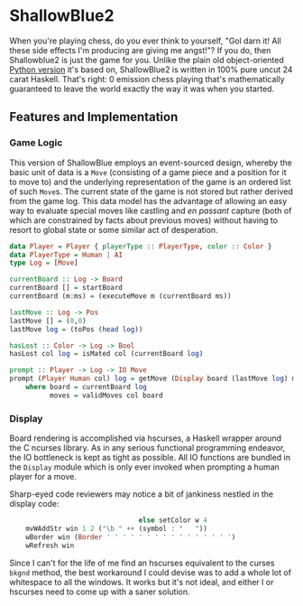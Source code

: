 # ShallowBlue2

When you're playing chess, do you ever think to yourself, "Gol darn it! All these side effects I'm producing are giving me angst!"? If you do, then Shallowblue2 is just the game for you. Unlike the plain old object-oriented [Python version][shallow-blue] it's based on, ShallowBlue2 is written in 100% pure uncut 24 carat Haskell. That's right: 0 emission chess playing that's mathematically guaranteed to leave the world exactly the way it was when you started.

[shallow-blue]: https://github.com/tacitblue/ShallowBlue

## Features and Implementation

### Game Logic

This version of ShallowBlue employs an event-sourced design, whereby the basic unit of data is a ```Move``` (consisting of a game piece and a position for it to move to) and the underlying representation of the game is an ordered list of such ```Move```s. The current state of the game is not stored but rather derived from the game log. This data model has the advantage of allowing an easy way to evaluate special moves like castling and <i>en passant</i> capture (both of which are constrained by facts about previous moves) without having to resort to global state or some similar act of desperation.

```haskell
data Player = Player { playerType :: PlayerType, color :: Color }
data PlayerType = Human | AI
type Log = [Move]

currentBoard :: Log -> Board
currentBoard [] = startBoard
currentBoard (m:ms) = (executeMove m (currentBoard ms))

lastMove :: Log -> Pos
lastMove [] = (0,0)
lastMove log = (toPos (head log))

hasLost :: Color -> Log -> Bool
hasLost col log = isMated col (currentBoard log)

prompt :: Player -> Log -> IO Move
prompt (Player Human col) log = getMove (Display board (lastMove log) moves)
    where board = currentBoard log
          moves = validMoves col board
```

### Display

Board rendering is accomplished via hscurses, a Haskell wrapper around the C ncurses library. As in any serious functional programming endeavor, the IO bottleneck is kept as tight as possible. All IO functions are bundled in the ```Display``` module which is only ever invoked when prompting a human player for a move.

Sharp-eyed code reviewers may notice a bit of jankiness nestled in the display code:

```haskell
                                else setColor w 4
    mvWAddStr win 1 2 ("\b " ++ (symbol : "   "))
    wBorder win (Border ' ' ' ' ' ' ' ' ' ' ' ' ' ' ' ')
    wRefresh win
```

Since I can't for the life of me find an hscurses equivalent to the curses ```bkgnd``` method, the best workaround I could devise was to add a whole lot of whitespace to all the windows. It works but it's not ideal, and either I or hscurses need to come up with a saner solution.